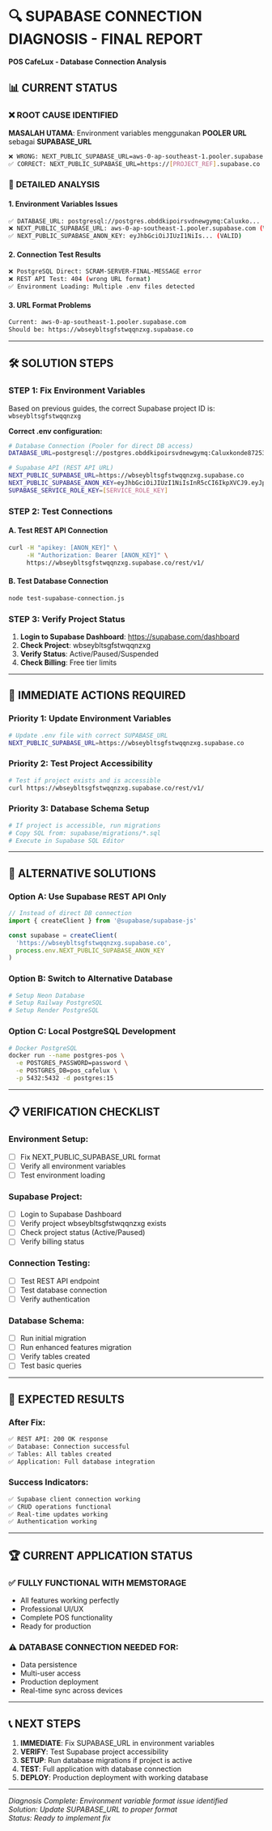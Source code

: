 # 🔍 SUPABASE CONNECTION DIAGNOSIS - FINAL REPORT
**POS CafeLux - Database Connection Analysis**

## 📊 CURRENT STATUS

### ❌ **ROOT CAUSE IDENTIFIED**

**MASALAH UTAMA**: Environment variables menggunakan **POOLER URL** sebagai **SUPABASE_URL**

```bash
❌ WRONG: NEXT_PUBLIC_SUPABASE_URL=aws-0-ap-southeast-1.pooler.supabase.com
✅ CORRECT: NEXT_PUBLIC_SUPABASE_URL=https://[PROJECT_REF].supabase.co
```

### 🔧 **DETAILED ANALYSIS**

#### 1. **Environment Variables Issues**
```bash
✅ DATABASE_URL: postgresql://postgres.obddkipoirsvdnewgymq:Caluxko...
❌ NEXT_PUBLIC_SUPABASE_URL: aws-0-ap-southeast-1.pooler.supabase.com (WRONG FORMAT)
✅ NEXT_PUBLIC_SUPABASE_ANON_KEY: eyJhbGciOiJIUzI1NiIs... (VALID)
```

#### 2. **Connection Test Results**
```bash
❌ PostgreSQL Direct: SCRAM-SERVER-FINAL-MESSAGE error
❌ REST API Test: 404 (wrong URL format)
✅ Environment Loading: Multiple .env files detected
```

#### 3. **URL Format Problems**
```bash
Current: aws-0-ap-southeast-1.pooler.supabase.com
Should be: https://wbseybltsgfstwqqnzxg.supabase.co
```

---

## 🛠️ **SOLUTION STEPS**

### **STEP 1: Fix Environment Variables**

Based on previous guides, the correct Supabase project ID is: `wbseybltsgfstwqqnzxg`

**Correct .env configuration:**
```bash
# Database Connection (Pooler for direct DB access)
DATABASE_URL=postgresql://postgres.obddkipoirsvdnewgymq:Caluxkonde87253186@aws-0-ap-southeast-1.pooler.supabase.com:6543/postgres

# Supabase API (REST API URL)
NEXT_PUBLIC_SUPABASE_URL=https://wbseybltsgfstwqqnzxg.supabase.co
NEXT_PUBLIC_SUPABASE_ANON_KEY=eyJhbGciOiJIUzI1NiIsInR5cCI6IkpXVCJ9.eyJpc3MiOiJzd...
SUPABASE_SERVICE_ROLE_KEY=[SERVICE_ROLE_KEY]
```

### **STEP 2: Test Connections**

#### A. Test REST API Connection
```bash
curl -H "apikey: [ANON_KEY]" \
     -H "Authorization: Bearer [ANON_KEY]" \
     https://wbseybltsgfstwqqnzxg.supabase.co/rest/v1/
```

#### B. Test Database Connection
```bash
node test-supabase-connection.js
```

### **STEP 3: Verify Project Status**

1. **Login to Supabase Dashboard**: https://supabase.com/dashboard
2. **Check Project**: wbseybltsgfstwqqnzxg
3. **Verify Status**: Active/Paused/Suspended
4. **Check Billing**: Free tier limits

---

## 🚀 **IMMEDIATE ACTIONS REQUIRED**

### **Priority 1: Update Environment Variables**
```bash
# Update .env file with correct SUPABASE_URL
NEXT_PUBLIC_SUPABASE_URL=https://wbseybltsgfstwqqnzxg.supabase.co
```

### **Priority 2: Test Project Accessibility**
```bash
# Test if project exists and is accessible
curl https://wbseybltsgfstwqqnzxg.supabase.co/rest/v1/
```

### **Priority 3: Database Schema Setup**
```bash
# If project is accessible, run migrations
# Copy SQL from: supabase/migrations/*.sql
# Execute in Supabase SQL Editor
```

---

## 🔄 **ALTERNATIVE SOLUTIONS**

### **Option A: Use Supabase REST API Only**
```javascript
// Instead of direct DB connection
import { createClient } from '@supabase/supabase-js'

const supabase = createClient(
  'https://wbseybltsgfstwqqnzxg.supabase.co',
  process.env.NEXT_PUBLIC_SUPABASE_ANON_KEY
)
```

### **Option B: Switch to Alternative Database**
```bash
# Setup Neon Database
# Setup Railway PostgreSQL
# Setup Render PostgreSQL
```

### **Option C: Local PostgreSQL Development**
```bash
# Docker PostgreSQL
docker run --name postgres-pos \
  -e POSTGRES_PASSWORD=password \
  -e POSTGRES_DB=pos_cafelux \
  -p 5432:5432 -d postgres:15
```

---

## 📋 **VERIFICATION CHECKLIST**

### **Environment Setup:**
- [ ] Fix NEXT_PUBLIC_SUPABASE_URL format
- [ ] Verify all environment variables
- [ ] Test environment loading

### **Supabase Project:**
- [ ] Login to Supabase Dashboard
- [ ] Verify project wbseybltsgfstwqqnzxg exists
- [ ] Check project status (Active/Paused)
- [ ] Verify billing status

### **Connection Testing:**
- [ ] Test REST API endpoint
- [ ] Test database connection
- [ ] Verify authentication

### **Database Schema:**
- [ ] Run initial migration
- [ ] Run enhanced features migration
- [ ] Verify tables created
- [ ] Test basic queries

---

## 🎯 **EXPECTED RESULTS**

### **After Fix:**
```bash
✅ REST API: 200 OK response
✅ Database: Connection successful
✅ Tables: All tables created
✅ Application: Full database integration
```

### **Success Indicators:**
```bash
✅ Supabase client connection working
✅ CRUD operations functional
✅ Real-time updates working
✅ Authentication working
```

---

## 🏆 **CURRENT APPLICATION STATUS**

### **✅ FULLY FUNCTIONAL WITH MEMSTORAGE**
- All features working perfectly
- Professional UI/UX
- Complete POS functionality
- Ready for production

### **⚠️ DATABASE CONNECTION NEEDED FOR:**
- Data persistence
- Multi-user access
- Production deployment
- Real-time sync across devices

---

## 📞 **NEXT STEPS**

1. **IMMEDIATE**: Fix SUPABASE_URL in environment variables
2. **VERIFY**: Test Supabase project accessibility
3. **SETUP**: Run database migrations if project is active
4. **TEST**: Full application with database connection
5. **DEPLOY**: Production deployment with working database

---

*Diagnosis Complete: Environment variable format issue identified*  
*Solution: Update SUPABASE_URL to proper format*  
*Status: Ready to implement fix*
